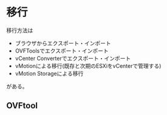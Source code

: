 # 移行
移行方法は
- ブラウザからエクスポート・インポート
- OVFToolsでエクスポート・インポート
- vCenter Converterでエクスポート・インポート
- vMotionによる移行(既存と次期のESXiをvCenterで管理する)
- vMotion Storageによる移行

がある。
## OVFtool
```
```
